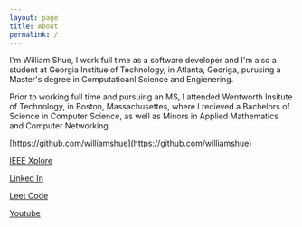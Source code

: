 ```yaml
---
layout: page
title: About
permalink: /
---
```


I'm William Shue, I work full time as a software developer and I'm also a student at Georgia Institue of Technology, in Atlanta, Georiga, purusing a Master's degree in Computatioanl Science and Engienering. 

Prior to working full time and pursuing an MS, I attended Wentworth Insitute of Technology, in Boston, Massachusettes, where I recieved a Bachelors of Science in Computer Science, as well as Minors in Applied Mathematics and Computer Networking. 

[https://github.com/williamshue](https://github.com/williamshue)

[IEEE Xplore](https://ieeexplore.ieee.org/author/37086938326)

[Linked In]()

[Leet Code]()

[Youtube]()

